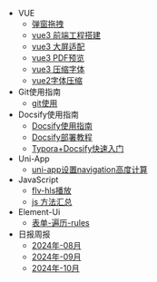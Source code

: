 * VUE
  * [弹窗拖拽](/ProjectDocs/vue%E6%96%B9%E6%B3%95%E7%BB%84%E4%BB%B6/%E5%BC%B9%E7%AA%97%E6%8B%96%E6%8B%BD.md)
  * [vue3 前端工程搭建](/ProjectDocs/vue%E6%96%B9%E6%B3%95%E7%BB%84%E4%BB%B6/vue3%20%E5%89%8D%E7%AB%AF%E5%B7%A5%E7%A8%8B%E6%90%AD%E5%BB%BA.md)
  * [vue3 大屏适配](/ProjectDocs/vue%E6%96%B9%E6%B3%95%E7%BB%84%E4%BB%B6/vue3%20%E5%A4%A7%E5%B1%8F%E9%80%82%E9%85%8D.md)
  * [vue3 PDF预览](/ProjectDocs/vue%E6%96%B9%E6%B3%95%E7%BB%84%E4%BB%B6/vue3%20PDF%E9%A2%84%E8%A7%88.md)
  * [vue3 压缩字体](/ProjectDocs/vue%E6%96%B9%E6%B3%95%E7%BB%84%E4%BB%B6/vue3%20%E5%8E%8B%E7%BC%A9%E5%AD%97%E4%BD%93.md)
  * [vue2字体压缩](/ProjectDocs/vue%E6%96%B9%E6%B3%95%E7%BB%84%E4%BB%B6/vue2%E5%AD%97%E4%BD%93%E5%8E%8B%E7%BC%A9.md)
* Git使用指南
  * [git使用](/ProjectDocs/git/git%E7%94%A8%E6%B3%95.md)
* Docsify使用指南
  * [Docsify使用指南](/ProjectDocs/docsify/Docsify%E4%BD%BF%E7%94%A8%E6%8C%87%E5%8D%97.md)
  * [Docsify部署教程](/ProjectDocs/docsify/Docsify%E9%83%A8%E7%BD%B2%E6%95%99%E7%A8%8B.md)
  * [Typora+Docsify快速入门](/ProjectDocs/docsify/Typora%2BDocsify%E5%BF%AB%E9%80%9F%E5%85%A5%E9%97%A8.md)
* Uni-App
  * [uni-app设置navigation高度计算](/ProjectDocs/uni-app/uni-app%E8%AE%BE%E7%BD%AEnavigation%E9%AB%98%E5%BA%A6%E8%AE%A1%E7%AE%97.md)
* JavaScript
  * [flv-hls播放](/ProjectDocs/js/flv-hls%E6%92%AD%E6%94%BE.md)
  * [js 方法汇总](/ProjectDocs/js/js%20%E6%96%B9%E6%B3%95.md)
* Element-Ui
  * [表单-遍历-rules](/ProjectDocs/element/element-from%E8%A1%A8%E5%8D%95-%E9%81%8D%E5%8E%86-rules.md)
* 日报周报
  * [2024年-08月](/ProjectDocs/%E6%97%A5%E6%8A%A5%E5%91%A8%E6%8A%A5/2024%E5%B9%B4-08%E6%9C%88.md)
  * [2024年-09月](/ProjectDocs/%E6%97%A5%E6%8A%A5%E5%91%A8%E6%8A%A5/2024%E5%B9%B4-09%E6%9C%88.md)
  * [2024年-10月](/ProjectDocs/%E6%97%A5%E6%8A%A5%E5%91%A8%E6%8A%A5/2024%E5%B9%B4-10%E6%9C%88.md)
  